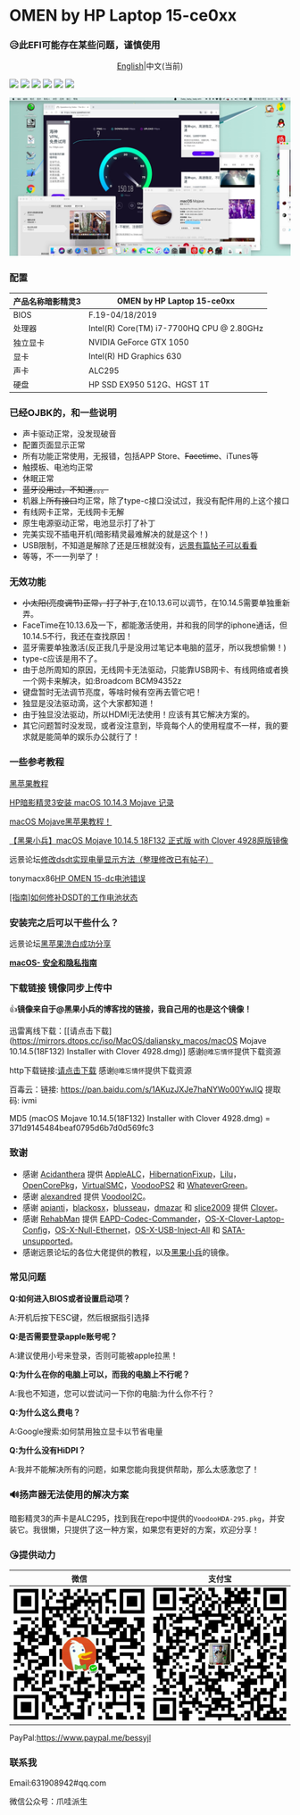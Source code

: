 # OMEN by HP Laptop 15-ce0xx

### 😥此EFI可能存在某些问题，谨慎使用

<p><center><a href="https://github.com/bessyjl/HP-OMEN-3-Hackintosh">English</a>|中文(当前)</center></p>

[![](https://img.shields.io/badge/License-GPL--3.0-brightgreen.svg)](https://github.com/bessyjl/HP-OMEN-3-Hackintosh/blob/master/LICENSE)
[![](https://img.shields.io/badge/license-Anti%20996-blue.svg)](https://github.com/996icu/996.ICU/blob/master/LICENSE)
[![](https://img.shields.io/badge/platform-markdown-blue.svg)](https://shields.io/category/chat)
[![](https://img.shields.io/badge/%E5%8D%9A%E5%AE%A2-%E6%AC%A2%E8%BF%8E%E8%AE%BF%E9%97%AE-orange.svg)](http://www.zhuimeng.online/)
[![](https://img.shields.io/badge/%E5%BE%AE%E4%BF%A1%E5%85%AC%E4%BC%97%E5%8F%B7-%E7%88%AA%E5%93%87%E6%B4%BE%E7%94%9F-lightgrey.svg)]()
[![](https://img.shields.io/badge/link-996.icu-red.svg)](https://996.icu)

![](images/IMG_20190716_095724.jpg)

### 配置

| 产品名称暗影精灵3 | OMEN by HP Laptop 15-ce0xx                |
| ----------------- | ----------------------------------------- |
| BIOS              | F.19-04/18/2019                           |
| 处理器            | Intel(R) Core(TM) i7-7700HQ CPU @ 2.80GHz |
| 独立显卡          | NVIDIA GeForce GTX 1050                   |
| 显卡              | Intel(R) HD Graphics 630                  |
| 声卡              | ALC295                                    |
| 硬盘              | HP SSD EX950 512G、HGST 1T                |

### 已经OJBK的，和一些说明

- 声卡驱动正常，没发现破音
- 配置页面显示正常
- 所有功能正常使用，无报错，包括APP Store、~~Facetime~~、iTunes等
- 触摸板、电池均正常
- 休眠正常
- ~~蓝牙没用过，不知道。。。~~
- 机器上~~所有接口~~均正常，除了type-c接口没试过，我没有配件用的上这个接口
- 有线网卡正常，无线网卡无解
- 原生电源驱动正常，电池显示打了补丁
- 完美实现不插电开机(暗影精灵最难解决的就是这个！)
- USB限制，不知道是解除了还是压根就没有，[远景有篇帖子可以看看](http://bbs.pcbeta.com/viewthread-1804129-1-1.html)
- 等等，不一一列举了！

### 无效功能

- ~~小太阳(亮度调节)正常，打了补丁~~,在10.13.6可以调节，在10.14.5需要单独重新弄。
- FaceTime在10.13.6及一下，都能激活使用，并和我的同学的iphone通话，但10.14.5不行，我还在查找原因！
- 蓝牙需要单独激活(反正我几乎是没用过笔记本电脑的蓝牙，所以我想偷懒！)
- type-c应该是用不了。
- 由于总所周知的原因，无线网卡无法驱动，只能靠USB网卡、有线网络或者换一个网卡来解决，如:Broadcom BCM94352z
- 键盘暂时无法调节亮度，等啥时候有空再去管它吧！
- 独显是没法驱动滴，这个大家都知道！
- 由于独显没法驱动，所以HDMI无法使用！应该有其它解决方案的。
- 其它问题暂时没发现，或者没注意到，毕竟每个人的使用程度不一样，我的要求就是能简单的娱乐办公就行了！

### 一些参考教程

[黑苹果教程](http://www.zhuimeng.online/clover.html)

[HP暗影精灵3安装 macOS 10.14.3 Mojave 记录](https://mp.weixin.qq.com/s/oPAwyR9WafBcg0N-raPWYw)

[macOS Mojave黑苹果教程！](https://mp.weixin.qq.com/s/st7feN-yHfDcvCEngvbIEw)

[【黑果小兵】macOS Mojave 10.14.5 18F132 正式版 with Clover 4928原版镜像](https://blog.daliansky.net/macOS-Mojave-10.14.5-18F132-official-version-with-Clover-4928-original-image.html)

远景论坛[修改dsdt实现电量显示方法（整理修改已有帖子）](http://bbs.pcbeta.com/viewthread-1778499-1-1.html)

tonymacx86[HP OMEN 15-dc电池错误](https://www.tonymacx86.com/threads/solved-hp-omen-15-dc-battery-error.263814/#post-1841023)

[[指南]如何修补DSDT的工作电池状态](https://www.tonymacx86.com/threads/guide-how-to-patch-dsdt-for-working-battery-status.116102/)

### 安装完之后可以干些什么？

远景论坛[黑苹果洗白成功分享](http://bbs.pcbeta.com/viewthread-1798846-1-1.html)

[**macOS- 安全和隐私指南**](https://github.com/drduh/macOS-Security-and-Privacy-Guide)

### 下载链接 镜像同步上传中

👍**镜像来自于@黑果小兵的博客找的链接，我自己用的也是这个镜像！**

迅雷离线下载：[[请点击下载](https://mirrors.dtops.cc/iso/MacOS/daliansky_macos/macOS Mojave 10.14.5(18F132) Installer with Clover 4928.dmg)] 感谢`@难忘情怀`提供下载资源

http下载链接:[请点击下载](https://mirrors.dtops.cc/iso/MacOS/daliansky_macos/) 感谢`@难忘情怀`提供下载资源

百毒云：链接: <https://pan.baidu.com/s/1AKuzJXJe7haNYWo00YwJlQ> 提取码: ivmi

MD5 (macOS Mojave 10.14.5(18F132) Installer with Clover 4928.dmg) = 371d9145484beaf0795d6b7d0d569fc3

### 致谢

- 感谢 [Acidanthera](https://github.com/acidanthera) 提供 [AppleALC](https://github.com/acidanthera/AppleALC)，[HibernationFixup](https://github.com/acidanthera/HibernationFixup)，[Lilu](https://github.com/acidanthera/Lilu)，[OpenCorePkg](https://github.com/acidanthera/OpenCorePkg)，[VirtualSMC](https://github.com/acidanthera/VirtualSMC)，[VoodooPS2](https://github.com/acidanthera/VoodooPS2) 和 [WhateverGreen](https://github.com/acidanthera/WhateverGreen)。
- 感谢 [alexandred](https://github.com/alexandred) 提供 [VoodooI2C](https://github.com/alexandred/VoodooI2C)。
- 感谢 [apianti](https://sourceforge.net/u/apianti)，[blackosx](https://sourceforge.net/u/blackosx)，[blusseau](https://sourceforge.net/u/blusseau)，[dmazar](https://sourceforge.net/u/dmazar) 和 [slice2009](https://sourceforge.net/u/slice2009) 提供 [Clover](https://sourceforge.net/projects/cloverefiboot)。
- 感谢 [RehabMan](https://github.com/RehabMan) 提供 [EAPD-Codec-Commander](https://github.com/RehabMan/EAPD-Codec-Commander)，[OS-X-Clover-Laptop-Config](https://github.com/RehabMan/OS-X-Clover-Laptop-Config)，[OS-X-Null-Ethernet](https://github.com/RehabMan/OS-X-Null-Ethernet)，[OS-X-USB-Inject-All](https://github.com/RehabMan/OS-X-USB-Inject-All) 和 [SATA-unsupported](https://github.com/RehabMan/hack-tools/tree/master/kexts/SATA-unsupported.kext)。
- 感谢远景论坛的各位大佬提供的教程，以及[黑果小兵](https://github.com/daliansky)的镜像。

### 常见问题

**Q:如何进入BIOS或者设置启动项？**

A:开机后按下ESC键，然后根据指引选择

**Q:是否需要登录apple账号呢？**

A:建议使用小号来登录，否则可能被apple拉黑！

**Q:为什么在你的电脑上可以，而我的电脑上不行呢？**

A:我也不知道，您可以尝试问一下你的电脑:为什么你不行？

**Q:为什么这么费电？**

A:Google搜索:如何禁用独立显卡以节省电量

**Q:为什么没有HiDPI？**

A:我并不能解决所有的问题，如果您能向我提供帮助，那么太感激您了！

### 🔊扬声器无法使用的解决方案

暗影精灵3的声卡是ALC295，找到我在repo中提供的`VoodooHDA-295.pkg`，并安装它。我很懒，只提供了这一种方案，如果您有更好的方案，欢迎分享！

### 😘提供动力

| 微信                               | 支付宝                           |
| ---------------------------------- | -------------------------------- |
| ![WeiXinPay](images/WeiXinPay.png) | ![AliPay.png](images/AliPay.png) |

PayPal:https://www.paypal.me/bessyjl

### 联系我

Email:631908942#qq.com

微信公众号：爪哇派生